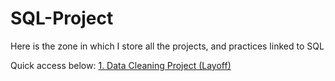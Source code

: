 # SQL-Project

Here is the zone in which I store all the projects, and practices linked to SQL 

Quick access below:
[1. Data Cleaning Project (Layoff) ](url)

